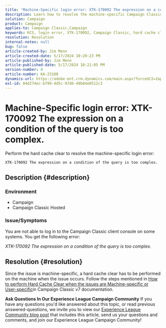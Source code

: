```yaml
---
title: 'Machine-Specific login error: XTK-170092 The expression on a condition of the query is too complex.'
description: Learn how to resolve the machine-specific Campaign Classic client console login error.
solution: Campaign
product: Campaign
applies-to: Campaign Classic,Campaign
keywords: KCS, login error, XTK-170092, Campaign Classic, hard cache clear
resolution: Resolution
internal-notes: null
bug: false
article-created-by: Jim Menn
article-created-date: 5/17/2024 10:20:23 PM
article-published-by: Jim Menn
article-published-date: 5/17/2024 10:21:05 PM
version-number: 4
article-number: KA-23188
dynamics-url: https://adobe-ent.crm.dynamics.com/main.aspx?forceUCI=1&pagetype=entityrecord&etn=knowledgearticle&id=94df39a5-9b14-ef11-9f8a-6045bd006268
exl-id: 04d274ec-b799-4d5c-97d6-49b84e0512c3
---
```

# Machine-Specific login error: XTK-170092 The expression on a condition of the query is too complex.


Perform the hard cache clear to resolve the machine-specific login error:




```
XTK-170092 The expression on a condition of the query is too complex.
```




## Description {#description}


### <b>Environment</b>

- Campaign
- Campaign Classic Hosted




### <b>Issue/Symptoms</b>

You are not able to log in to the Campaign Classic client console on some systems. You get the following error:

*XTK-170092 The expression on a condition of the query is too complex.*


## Resolution {#resolution}


Since the issue is machine-specific, a hard cache clear has to be performed on the machine when the issue occurs. Follow the steps mentioned in [How to perform Hard Cache Clear when the issues are Machine-specific or User-specific](https://experienceleague.adobe.com/docs/campaign-classic/using/getting-started/starting-with-adobe-campaign/faq/faq-campaign-config.html#perform-hard-cache-clear)in Campaign Classic v7 documentation.


<b>Ask Questions In Our Experience League Campaign Community</b>
If you have any questions you'd like answered about this topic, or read previous answered-questions, we invite you to view our [Experience League Community blog post](https://experienceleaguecommunities.adobe.com/t5/adobe-campaign-classic-blogs/introducing-top-kcs-articles-curated-for-your-troubleshooting/bc-p/672426#M132 "Follow link") that includes this article, send us your questions and comments, and join our Experience League Campaign Community!
